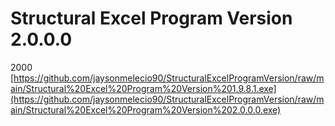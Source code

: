 # Structural Excel Program Version 2.0.0.0
2000
[https://github.com/jaysonmelecio90/StructuralExcelProgramVersion/raw/main/Structural%20Excel%20Program%20Version%201.9.8.1.exe](https://github.com/jaysonmelecio90/StructuralExcelProgramVersion/raw/main/Structural%20Excel%20Program%20Version%202.0.0.0.exe)
